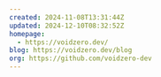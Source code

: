 ```yaml
---
created: 2024-11-08T13:31:44Z
updated: 2024-12-10T08:32:52Z
homepage:
  - https://voidzero.dev/
blog: https://voidzero.dev/blog
org: https://github.com/voidzero-dev
---
```

